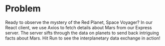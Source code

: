 # Problem
Ready to observe the mystery of the Red Planet, Space Voyager? In our React 
client, we use Axios to fetch details about Mars from our Express server. The 
server sifts through the data on planets to send back intriguing facts about 
Mars. Hit Run to see the interplanetary data exchange in action!
